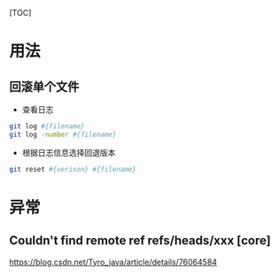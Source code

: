 [TOC]

# 用法

## 回滚单个文件

- 查看日志

``` bash
git log #{filename}
git log -number #{filename}
```

- 根据日志信息选择回退版本

``` bash
git reset #{verison} #{filename}
```

# 异常

## Couldn't find remote ref refs/heads/xxx [core]

https://blog.csdn.net/Tyro_java/article/details/76064584